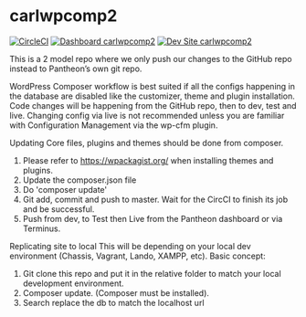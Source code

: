 # carlwpcomp2

[![CircleCI](https://circleci.com/gh/cralberto11/carlwpcomp2.svg?style=shield)](https://circleci.com/gh/cralberto11/carlwpcomp2)
[![Dashboard carlwpcomp2](https://img.shields.io/badge/dashboard-carlwpcomp2-yellow.svg)](https://dashboard.pantheon.io/sites/e61d1bc3-c2fb-4264-b8d8-708fd696ca45#dev/code)
[![Dev Site carlwpcomp2](https://img.shields.io/badge/site-carlwpcomp2-blue.svg)](http://dev-carlwpcomp2.pantheonsite.io/)

This is a 2 model repo where we only push our changes to the GitHub repo instead to Pantheon’s own git repo.

WordPress Composer workflow is best suited if all the configs happening in the database are disabled like the customizer, theme and plugin installation. Code changes will be happening from the GitHub repo, then to dev, test and live. Changing config via live is not recommended unless you are familiar with Configuration Management via the wp-cfm plugin.

Updating Core files, plugins and themes should be done from composer.
1) Please refer to https://wpackagist.org/ when installing themes and plugins.
2) Update the composer.json file
3) Do 'composer update'
4) Git add, commit and push to master. Wait for the CircCI to finish its job and be successful.
5) Push from dev, to Test then Live from the Pantheon dashboard or via Terminus.

Replicating site to local
This will be depending on your local dev environment (Chassis, Vagrant, Lando, XAMPP, etc). Basic concept:
1) Git clone this repo and put it in the relative folder to match your local development environment.
2) Composer update. (Composer must be installed).
3) Search replace the db to match the localhost url
